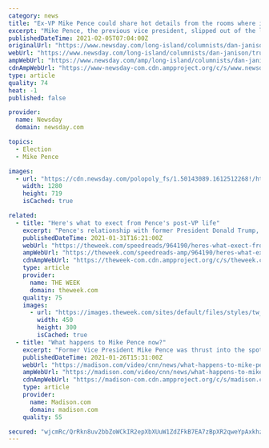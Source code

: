 ```yaml
---
category: news
title: "Ex-VP Mike Pence could share hot details from the rooms where it happened"
excerpt: "Mike Pence, the previous vice president, slipped out of the limelight and returned to his native Indiana on Jan. 20, shortly after attending President Joe Biden's inauguration. Now it is announced tha"
publishedDateTime: 2021-02-05T07:04:00Z
originalUrl: "https://www.newsday.com/long-island/columnists/dan-janison/trump-biden-pence-cheney-gore-coronavirus-hamilton-1.50143088"
webUrl: "https://www.newsday.com/long-island/columnists/dan-janison/trump-biden-pence-cheney-gore-coronavirus-hamilton-1.50143088"
ampWebUrl: "https://www.newsday.com/amp/long-island/columnists/dan-janison/trump-biden-pence-cheney-gore-coronavirus-hamilton-1.50143088"
cdnAmpWebUrl: "https://www-newsday-com.cdn.ampproject.org/c/s/www.newsday.com/amp/long-island/columnists/dan-janison/trump-biden-pence-cheney-gore-coronavirus-hamilton-1.50143088"
type: article
quality: 74
heat: -1
published: false

provider:
  name: Newsday
  domain: newsday.com

topics:
  - Election
  - Mike Pence

images:
  - url: "https://cdn.newsday.com/polopoly_fs/1.50143089.1612512268!/httpImage/image.jpg_gen/derivatives/landscape_1280/image.jpg"
    width: 1280
    height: 719
    isCached: true

related:
  - title: "Here's what to exect from Pence's post-VP life"
    excerpt: "Pence's relationship with former President Donald Trump, which, to put it mildly, faltered after the deadly Jan. 6 Capitol riot, does not appear to have improved over the last few weeks, NBC reports."
    publishedDateTime: 2021-01-31T16:21:00Z
    webUrl: "https://theweek.com/speedreads/964190/heres-what-exect-from-pences-postvp-life"
    ampWebUrl: "https://theweek.com/speedreads-amp/964190/heres-what-expect-from-pences-postvp-life"
    cdnAmpWebUrl: "https://theweek-com.cdn.ampproject.org/c/s/theweek.com/speedreads-amp/964190/heres-what-expect-from-pences-postvp-life"
    type: article
    provider:
      name: THE WEEK
      domain: theweek.com
    quality: 75
    images:
      - url: "https://images.theweek.com/sites/default/files/styles/tw_image_6_4/public/gettyimages-1230702122.jpg?itok=9TsIXNEV&resize=450x300"
        width: 450
        height: 300
        isCached: true
  - title: "What happens to Mike Pence now?"
    excerpt: "Former Vice President Mike Pence was thrust into the spotlight during the final days of Donald Trump's presidency. Now that the pair lost their reelection bid, though, what does Pence's"
    publishedDateTime: 2021-01-26T15:31:00Z
    webUrl: "https://madison.com/video/cnn/news/what-happens-to-mike-pence-now/video_e3762027-7e90-5cec-95c7-3ffaa6510094.html"
    ampWebUrl: "https://madison.com/video/cnn/news/what-happens-to-mike-pence-now/video_e3762027-7e90-5cec-95c7-3ffaa6510094.amp.html"
    cdnAmpWebUrl: "https://madison-com.cdn.ampproject.org/c/s/madison.com/video/cnn/news/what-happens-to-mike-pence-now/video_e3762027-7e90-5cec-95c7-3ffaa6510094.amp.html"
    type: article
    provider:
      name: Madison.com
      domain: madison.com
    quality: 55

secured: "wjcmRc/QrRkn8uv2bbZoWCkIR2epXbXUuW1ZdZFkB7EA7zBpXR2qweYpAxkhzZ3FgOl8CqQ6g0azBBdGcDFVTdEnpS0EOfxrTANIFRZsJCy8PzL1LGvL5JYS0CYdwYzxmzA4AE7Je1un+hoMJOWVd2f9EdcZvpmuomq36jkc81Xrm+gvRzhe+GtfJZjdbkUTmtGBzzIeMFz7FdkSetXC9ME16OKRPWlZMtz8rNpAfLhd6n+AaAJoB/IZJGjP+GPvVO9oVQKXihNmujeZLbkcyiAphHKrBe33HWhEsBpUpTGcueeDNCcEisb27Jj43mwdzNbxu/d2f+QE4ketn86ybD5qCIn2NP5/irz15YtBhJM=;sh6uIpc5SjhY5SSfY9RhJA=="
---
```


